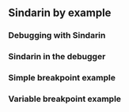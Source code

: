 ## Sindarin by example

### Debugging with Sindarin

### Sindarin in the debugger

### Simple breakpoint example

### Variable breakpoint example
